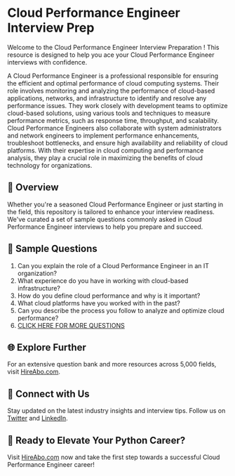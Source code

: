 # Cloud Performance Engineer Interview Prep

Welcome to the Cloud Performance Engineer Interview Preparation ! This resource is designed to help you ace your Cloud Performance Engineer interviews with confidence.

A Cloud Performance Engineer is a professional responsible for ensuring the efficient and optimal performance of cloud computing systems. Their role involves monitoring and analyzing the performance of cloud-based applications, networks, and infrastructure to identify and resolve any performance issues. They work closely with development teams to optimize cloud-based solutions, using various tools and techniques to measure performance metrics, such as response time, throughput, and scalability. Cloud Performance Engineers also collaborate with system administrators and network engineers to implement performance enhancements, troubleshoot bottlenecks, and ensure high availability and reliability of cloud platforms. With their expertise in cloud computing and performance analysis, they play a crucial role in maximizing the benefits of cloud technology for organizations.

## 🚀 Overview

Whether you're a seasoned Cloud Performance Engineer or just starting in the field, this repository is tailored to enhance your interview readiness. We've curated a set of sample questions commonly asked in Cloud Performance Engineer interviews to help you prepare and succeed.

## 📝 Sample Questions

1. Can you explain the role of a Cloud Performance Engineer in an IT organization?
2. What experience do you have in working with cloud-based infrastructure?
3. How do you define cloud performance and why is it important?
4. What cloud platforms have you worked with in the past?
5. Can you describe the process you follow to analyze and optimize cloud performance?
6. [CLICK HERE FOR MORE QUESTIONS](https://hireabo.com/job/0_4_21/Cloud%20Performance%20Engineer)

## 🌐 Explore Further

For an extensive question bank and more resources across 5,000 fields, visit [HireAbo.com](https://www.hireabo.com).

## 📱 Connect with Us

Stay updated on the latest industry insights and interview tips. Follow us on [Twitter](https://twitter.com/hireabo) and [LinkedIn](https://www.linkedin.com/in/hire-abo-3609972a8/).

## 🚀 Ready to Elevate Your Python Career?

Visit [HireAbo.com](https://www.hireabo.com) now and take the first step towards a successful Cloud Performance Engineer career!
